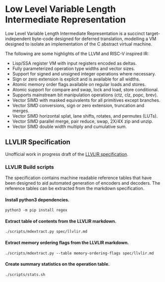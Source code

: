 # Low Level Variable Length Intermediate Representation

Low Level Variable Length Intermediate Representation is a succinct
target-independent byte-code designed for deferred translation, modelling a
VM designed to isolate an implementation of the C abstract virtual machine.

The following are some highlights of the LLVM and RISC-V inspired IR:

- Lisp/SSA register VM with input registers encoded as deltas.
- Fully parameterized operation type widths and vector sizes.
- Support for signed and unsigned integer operations where necessary.
- Sign or zero extension is explicit and is available for all widths.
- Atomic memory order flags available on regular loads and stores.
- Atomic support for compare and swap, lock and load, store conditional.
- Supports mainstream bit manipulation operations (ctz, clz, popc, brev).
- Vector SIMD with masked equivalents for all primitives except branches.
- Vector SIMD conversions, sign or zero extension, truncation and merges.
- Vector SIMD horizontal splat, lane shifts, rotates, and permutes (LUTs).
- Vector SIMD parallel merge, pair reduce, swap, 2X/4X zip and unzip.
- Vector SIMD double width multiply and cumulative sum.

## LLVLIR Specification

Unofficial work in progress draft of the [LLVLIR specification](/spec/llvlir.md).

### LLVLIR Build scripts

The specification contains machine readable reference tables that have been
designed to aid automated generation of encoders and decoders. The reference
tables can be extracted from the markdown specification.

#### Install python3 dependencies.

```
python3 -m pip install regex
```

#### Extract table of contents from the LLVLIR markdown.

```
./scripts/mdextract.py spec/llvlir.md 
```

#### Extract memory ordering flags from the LLVLIR markdown.

```
./scripts/mdextract.py --table memory-ordering-flags spec/llvlir.md
```

#### Create summary statistics on the operation table.

```
./scripts/stats.sh
```
